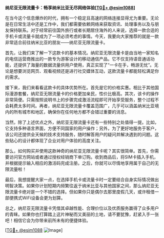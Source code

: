 **纳尼亚无限流量卡：畅享纳米比亚无尽网络体验[[TG💪+ @esim1088](https://t.me/s/esim1088)]**

在当今这个信息爆炸的时代，拥有一个稳定且高速的网络连接显得尤为重要。无论是在日常生活中还是工作中，我们都需要依赖网络来获取资讯、处理事务以及与朋友保持联系。对于经常前往国外旅行或者长期居住海外的人来说，选择一款合适的手机卡或流量卡就成为了一项必须考虑的事情。今天，我要向大家推荐的就是一款非常适合前往纳米比亚的朋友——纳尼亚无限流量卡。

首先，让我们来了解一下这款卡的基本情况。纳尼亚无限流量卡是由当地一家知名的电信运营商推出的一款专为游客设计的移动通信产品。它不仅支持语音通话功能，还提供了海量的数据流量供用户使用，真正实现了“一卡在手，畅游无忧”。无论是想要浏览网页、观看视频还是进行社交媒体互动，这款流量卡都能轻松满足你的需求。

接下来，我们来看看这款卡的具体优势所在。首先是它的价格实惠。相比于其他国际漫游套餐，纳尼亚无限流量卡的价格更加亲民，性价比极高。其次，该卡的操作非常简便。只需按照说明书上的步骤完成激活流程即可开始享受服务，整个过程不会耗费太多时间。再者，纳尼亚无限流量卡覆盖范围广，几乎可以涵盖纳米比亚境内的所有城市和地区，确保你在任何地方都不会错过重要的消息。

当然，除了上述优点之外，纳尼亚无限流量卡还有一些特别之处值得一提。比如，它支持多种语言界面，方便不同国家的用户操作；另外，为了更好地服务于客户，该公司还提供全天候的技术支持服务，随时解答用户的疑问并解决遇到的问题。这些贴心的设计都体现了企业对用户体验的高度关注。

那么，如何购买并使用这款神奇的纳尼亚无限流量卡呢？其实很简单。首先，你需要访问官方网站或者通过授权经销商下单订购。收到商品后，将SIM卡插入手机，并根据提示输入相应的激活码完成注册。之后，你就可以尽情地享用属于自己的无限流量啦！

最后，我想提醒大家一点，在选择手机卡或流量卡时一定要结合自身实际情况做出明智决策。如果你计划短期内频繁往返于纳米比亚与其他国家之间，那么纳尼亚无限流量卡绝对是一个不错的选择。但如果你只是偶尔去那里度假几天，或许租借一部便携式WiFi设备会更为划算。

总之，纳尼亚无限流量卡凭借其卓越性能、合理价位以及优质服务赢得了众多用户的青睐。如果你也打算踏上这片神秘而又美丽的土地，请不要犹豫，赶紧入手一张吧！相信它会为你带来前所未有的便捷体验。

[[TG💪+ @esim1088](https://t.me/s/esim1088) ![Image](https://i.postimg.cc/4NQfJmqS/Snipaste-2025-05-13-00-14-12.png)]